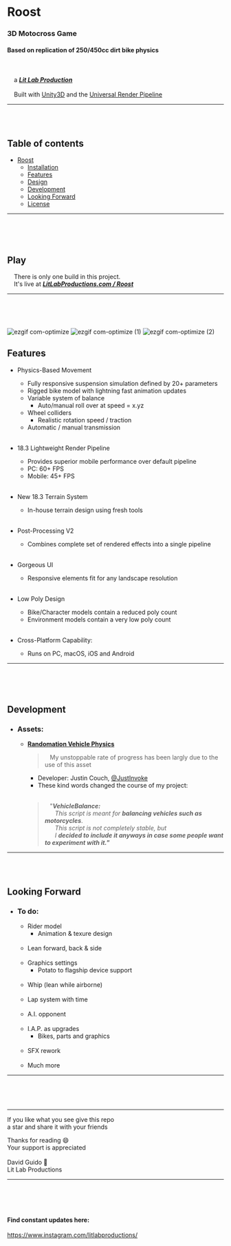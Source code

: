# Roost
  
### 3D Motocross Game  
#### Based on replication of 250/450cc dirt bike physics  
<br/><br/>&nbsp;&nbsp;&nbsp;&nbsp;a [***Lit Lab Production***](https://www.litlabproductions.com)
<br/><br/>&nbsp;&nbsp;&nbsp;&nbsp;Built with [Unity3D](https://github.com/Unity-Technologies) and the 
[Universal Render Pipeline](https://docs.unity3d.com/Packages/com.unity.render-pipelines.universal@7.1/manual/index.html)
***
<br/><br/>

## Table of contents
* [Roost](#roost)
  * [Installation](#installation)
  * [Features](#features)
  * [Design](#design)
  * [Development](#development)
  * [Looking Forward](#looking-forward)
  * [License](#license)
***
<br/><br/><br/>

## Play

&nbsp;&nbsp;&nbsp;&nbsp;There is only one build in this project.  
&nbsp;&nbsp;&nbsp;&nbsp;It's live at [***LitLabProductions.com / Roost***](https://www.litlabproductions.com/roost)
***
<br/><br/><br/>

![ezgif com-optimize](https://user-images.githubusercontent.com/34845402/71435587-7a7e3080-269e-11ea-9343-a5d79f03a868.gif)
![ezgif com-optimize (1)](https://user-images.githubusercontent.com/34845402/71435589-7baf5d80-269e-11ea-9432-80d7f4a6e810.gif)
![ezgif com-optimize (2)](https://user-images.githubusercontent.com/34845402/71435590-7d792100-269e-11ea-9291-2514322c6ce4.gif)


## Features
* Physics-Based Movement
    * Fully responsive suspension simulation defined by 20+ parameters
    * Rigged bike model with lightning fast animation updates
    * Variable system of balance
        * Auto/manual roll over at speed = x.yz
    * Wheel colliders
        * Realistic rotation speed / traction
    * Automatic / manual transmission<br/><br/>

* 18.3 Lightweight Render Pipeline
    * Provides superior mobile performance over default pipeline
    * PC: 60+ FPS
    * Mobile: 45+ FPS<br/><br/>

* New 18.3 Terrain System  
    * In-house terrain design using fresh tools<br/><br/>

* Post-Processing V2  
    * Combines complete set of rendered effects into a single pipeline<br/><br/>

* Gorgeous UI  
    * Responsive elements fit for any landscape resolution<br/><br/>

* Low Poly Design 
    * Bike/Character models contain a reduced poly count
    * Environment models contain a very low poly count<br/><br/>

* Cross-Platform Capability:  
    * Runs on PC, macOS, iOS and Android
***
<br/><br/><br/>


## Development
* ### Assets:  
    * [**Randomation Vehicle Physics**](https://github.com/JustInvoke/Randomation-Vehicle-Physics)  

         > &nbsp;&nbsp;&nbsp;My unstoppable rate of progress has been largly due to the use of this asset
           <br/>
        * Developer: Justin Couch, [@JustInvoke](https://github.com/JustInvoke)
        * These kind words changed the course of my project:<br/><br/>
         > &nbsp;&nbsp;&nbsp;"***VehicleBalance:***  
                &nbsp;&nbsp;&nbsp;&nbsp;&nbsp;&nbsp;*This script is meant for* ***balancing vehicles such as motorcycles***.  
                &nbsp;&nbsp;&nbsp;&nbsp;&nbsp;&nbsp;*This script is not completely stable, but*  
                &nbsp;&nbsp;&nbsp;&nbsp;&nbsp;&nbsp;*I* ***decided to include it anyways in case some people want to experiment with  it."***  

***
<br/><br/>
## Looking Forward
* ### To do:
    * Rider model  
        * Animation & texure design<br/><br/>
    * Lean forward, back & side<br/><br/>
    * Graphics settings
        * Potato to flagship device support<br/><br/>
    * Whip (lean while airborne)<br/><br/>
    * Lap system with time<br/><br/>
    * A.I. opponent<br/><br/>
    * I.A.P. as upgrades
        * Bikes, parts and graphics<br/><br/>
    * SFX rework<br/><br/>
    * Much more
***
<br/><br/><br/>


***
If you like what you see give this repo  
a star and share it with your friends  
  
Thanks for reading 😄  
Your support is appreciated<br/>  
David Guido :rocket:  
Lit Lab Productions  
***
<br/><br/><br/>






#### Find constant updates here:
https://www.instagram.com/litlabproductions/
